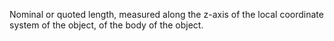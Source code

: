 ﻿Nominal or quoted length, measured along the z-axis of the local coordinate system of the object, of the body of the object.